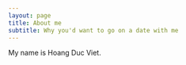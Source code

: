 ```yaml
---
layout: page
title: About me
subtitle: Why you'd want to go on a date with me
---
```


My name is Hoang Duc Viet. 

